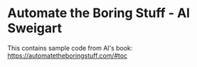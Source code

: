# Automate the Boring Stuff - Al Sweigart
This contains sample code from Al's book: https://automatetheboringstuff.com/#toc